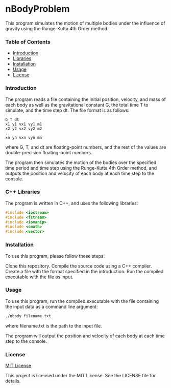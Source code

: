 # nBodyProblem
This program simulates the motion of multiple bodies under the influence of gravity using the Runge-Kutta 4th Order method.

### Table of Contents
- [Introduction](#introduction)
- [Libraries](#Libraries)
- [Installation](#installation)
- [Usage](#usage)
- [License](#license)

### Introduction
The program reads a file containing the initial position, velocity, and mass of each body as well as the gravitational constant G, the total time T to simulate, and the time step dt. The file format is as follows:

```
G T dt
x1 y1 vx1 vy1 m1
x2 y2 vx2 vy2 m2
...
xn yn vxn vyn mn
```
where G, T, and dt are floating-point numbers, and the rest of the values are double-precision floating-point numbers.

The program then simulates the motion of the bodies over the specified time period and time step using the Runge-Kutta 4th Order method, and outputs the position and velocity of each body at each time step to the console.

### C++ Libraries
The program is written in C++, and uses the following libraries:

```C++
#include <iostream>
#include <fstream>
#include <iomanip>
#include <cmath>
#include <vector>
```

### Installation
To use this program, please follow these steps:

Clone this repository.
Compile the source code using a C++ compiler.
Create a file with the format specified in the introduction.
Run the compiled executable with the file as input.

### Usage
To use this program, run the compiled executable with the file containing the input data as a command line argument:

```bash
./nbody filename.txt
```
where filename.txt is the path to the input file.

The program will output the position and velocity of each body at each time step to the console.

### License
[MIT License](https://opensource.org/licenses/MIT)

This project is licensed under the MIT License. See the LICENSE file for details.
